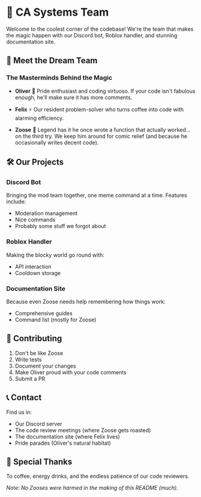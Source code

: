 # 🚀 CA Systems Team

Welcome to the coolest corner of the codebase! We're the team that makes the magic happen with our Discord bot, Roblox handler, and stunning documentation site.

## 👥 Meet the Dream Team

### The Masterminds Behind the Magic

- **Oliver** 🌈
  Pride enthusiast and coding virtuoso. If your code isn't fabulous enough, he'll make sure it has more comments.

- **Felix** ⚡
  Our resident problem-solver who turns coffee into code with alarming efficiency.

- **Zoose** 🤪
  Legend has it he once wrote a function that actually worked... on the third try. We keep him around for comic relief (and because he occasionally writes decent code).

## 🛠️ Our Projects

### Discord Bot
Bringing the mod team together, one meme command at a time. Features include:
- Moderation management
- Nice commands
- Probably some stuff we forgot about

### Roblox Handler
Making the blocky world go round with:
- API interaction
- Cooldown storage

### Documentation Site
Because even Zoose needs help remembering how things work:
- Comprehensive guides
- Command list (mostly for Zoose)

## 🤝 Contributing

1. Don't be like Zoose
2. Write tests
3. Document your changes
4. Make Oliver proud with your code comments
5. Submit a PR

## 📞 Contact

Find us in:
- Our Discord server
- The code review meetings (where Zoose gets roasted)
- The documentation site (where Felix lives)
- Pride parades (Oliver's natural habitat)

## 💖 Special Thanks

To coffee, energy drinks, and the endless patience of our code reviewers.

*Note: No Zooses were harmed in the making of this README (much).*
